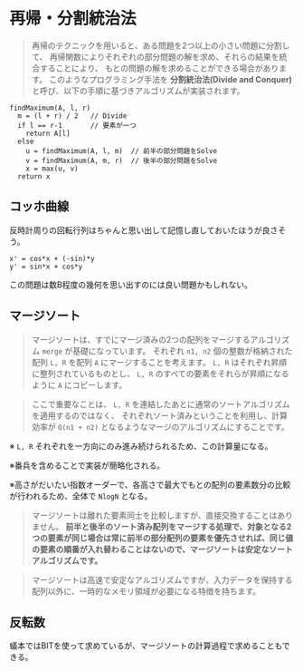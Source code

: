 # 再帰・分割統治法

> 再帰のテクニックを用いると、ある問題を2つ以上の小さい問題に分割して、
> 再帰関数によりそれぞれの部分問題の解を求め、それらの結果を統合することにより、
> もとの問題の解を求めることができる場合があります。
> このようなプログラミング手法を **分割統治法(Divide and Conquer)** と呼び、以下の手順に基づきアルゴリズムが実装されます。

```
findMaximum(A, l, r)
  m = (l + r) / 2   // Divide
  if l == r-1       // 要素が一つ
    return A[l]
  else
    u = findMaximum(A, l, m)  // 前半の部分問題をSolve
    v = findMaximum(A, m, r)  // 後半の部分問題をSolve
    x = max(u, v)
  return x
```

## コッホ曲線

反時計周りの回転行列はちゃんと思い出して記憶し直しておいたほうが良さそう。

```
x' = cos*x + (-sin)*y
y' = sin*x + cos*y
```

この問題は数B程度の幾何を思い出すのには良い問題かもしれない。

## マージソート

> マージソートは、すでにマージ済みの2つの配列をマージするアルゴリズム `merge` が基礎になっています。
> それぞれ `n1, n2` 個の整数が格納された配列 `L, R` を配列 `A` にマージすることを考えます。
> `L, R` はそれぞれ昇順に整列されているものとし、 `L, R` のすべての要素をそれらが昇順になるように `A` にコピーします。

> ここで重要なことは、 `L, R` を連結したあとに通常のソートアルゴリズムを適用するのではなく、
> それぞれソート済みということを利用し、計算効率が `O(n1 + n2)` となるようなマージのアルゴリズムにすることです。

※ `L, R` それぞれを一方向にのみ進み続けられるため、この計算量になる。

※番兵を含めることで実装が簡略化される。

※高さがだいたい指数オーダーで、各高さで最大でもとの配列の要素数分の比較が行われるため、全体で `NlogN` となる。

> マージソートは離れた要素同士を比較しますが、直接交換することはありません。
> **前半と後半のソート済み配列をマージする処理で、対象となる2つの要素が同じ場合は常に前半の部分配列の要素を優先させれば、同じ値の要素の順番が入れ替わることはないので、マージソートは安定なソートアルゴリズムです。**

> マージソートは高速で安定なアルゴリズムですが、入力データを保持する配列以外に、一時的なメモリ領域が必要になる特徴を持ちます。

## 反転数

蟻本ではBITを使って求めているが、マージソートの計算過程で求めることもできる。

